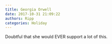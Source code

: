 ```yaml
---
title: Georgia Orwell
date: 2017-10-31 21:09:22
authors: Ripp
categories: Holiday
---
```


 Doubtful that she would EVER support  a lot of this.